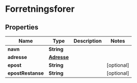 

# Forretningsforer


## Properties

| Name | Type | Description | Notes |
|------------ | ------------- | ------------- | -------------|
|**navn** | **String** |  |  |
|**adresse** | [**Adresse**](Adresse.md) |  |  |
|**epost** | **String** |  |  [optional] |
|**epostRestanse** | **String** |  |  [optional] |



